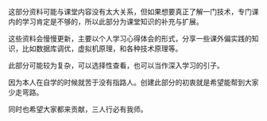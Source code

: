 这部分资料可能与课堂内容没有太大关系，但如果想要真正了解一门技术，专门课内的学习肯定是不够的，所以此部分为课堂知识的补充与扩展。

这些资料会慢慢更新，主要以个人学习心得体会的形式，分享一些课外偏实践的知识，比如数据库调优，虚拟机原理，和各种技术原理等。

此部分可能较为复杂，可以选择性查看，也可以当作深入学习的引子。 

因为本人在自学的时候就苦于没有指路人。创建此部分的初衷就是希望能帮到大家少走弯路。

同时也希望大家都来贡献，三人行必有我师。
